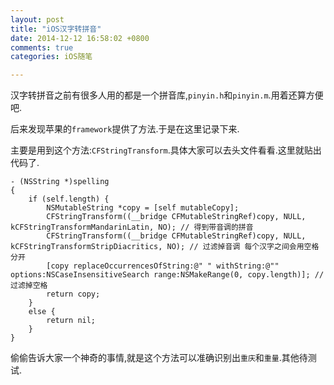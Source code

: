 ```yaml
---
layout: post
title: "iOS汉字转拼音"
date: 2014-12-12 16:58:02 +0800
comments: true
categories: iOS随笔

---
```

汉字转拼音之前有很多人用的都是一个拼音库,`pinyin.h`和`pinyin.m`.用着还算方便吧.

后来发现苹果的`framework`提供了方法.于是在这里记录下来.

主要是用到这个方法:`CFStringTransform`.具体大家可以去头文件看看.这里就贴出代码了.

	- (NSString *)spelling
	{
	    if (self.length) {
	        NSMutableString *copy = [self mutableCopy];
	        CFStringTransform((__bridge CFMutableStringRef)copy, NULL, kCFStringTransformMandarinLatin, NO); // 得到带音调的拼音
	        CFStringTransform((__bridge CFMutableStringRef)copy, NULL, kCFStringTransformStripDiacritics, NO); // 过滤掉音调 每个汉字之间会用空格分开
	        [copy replaceOccurrencesOfString:@" " withString:@"" options:NSCaseInsensitiveSearch range:NSMakeRange(0, copy.length)]; // 过滤掉空格
	        return copy;
	    }
	    else {
	        return nil;
	    }
	}
	
偷偷告诉大家一个神奇的事情,就是这个方法可以准确识别出`重庆`和`重量`.其他待测试.